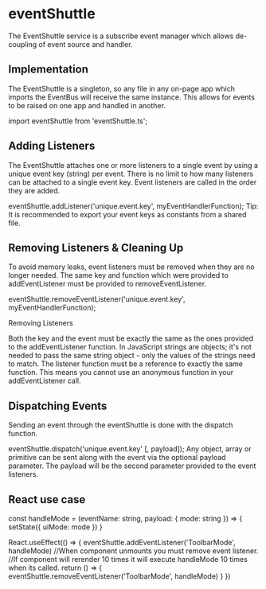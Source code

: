 # eventShuttle
The EventShuttle service is a subscribe event manager which allows de-coupling of event source and handler.

## Implementation
The EventShuttle is a singleton, so any file in any on-page app which imports the EventBus will receive the same instance. This allows for events to be raised on one app and handled in another.

import eventShuttle from 'eventShuttle.ts';

## Adding Listeners
The EventShuttle attaches one or more listeners to a single event by using a unique event key (string) per event. There is no limit to how many listeners can be attached to a single event key. Event listeners are called in the order they are added.

eventShuttle.addListener('unique.event.key', myEventHandlerFunction);
Tip: It is recommended to export your event keys as constants from a shared file.

## Removing Listeners & Cleaning Up
To avoid memory leaks, event listeners must be removed when they are no longer needed. The same key and function which were provided to addEventListener must be provided to removeEventListener.

eventShuttle.removeEventListener('unique.event.key', myEventHandlerFunction);

Removing Listeners

Both the key and the event must be exactly the same as the ones provided to the addEventListener function. In JavaScript strings are objects; it's not needed to pass the same string object - only the values of the strings need to match. The listener function must be a reference to exactly the same function. This means you cannot use an anonymous function in your addEventListener call.

## Dispatching Events
Sending an event through the eventShuttle is done with the dispatch function.

eventShuttle.dispatch('unique.event.key' [, payload]);
Any object, array or primitive can be sent along with the event via the optional payload parameter. The payload will be the second parameter provided to the event listeners.

## React use case
const handleMode = (eventName: string, payload: { mode: string }) => {
    setState({
        uiMode: mode
    })
}

React.useEffect(() => {
    eventShuttle.addEventListener('ToolbarMode', handleMode)
    //When component unmounts you must remove event listener.
    //If component will rerender 10 times it will execute handleMode 10 times when its called. 
    return () => {
        eventShuttle.removeEventListener('ToolbarMode', handleMode)
    }
})
